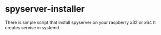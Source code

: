 # spyserver-installer
There is simple script that install spyserver on your raspberry x32 or x64
It creates servise in systemd
